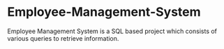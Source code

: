 # Employee-Management-System
Employee Management System is a SQL based project which consists of various queries to retrieve information.
